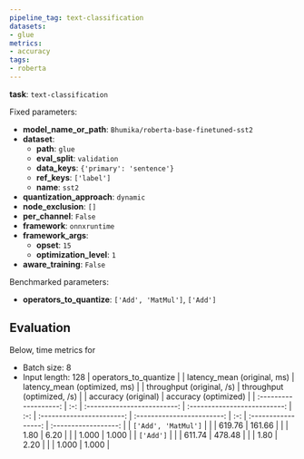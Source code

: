 ```yaml
---
pipeline_tag: text-classification
datasets:
- glue
metrics:
- accuracy
tags:
- roberta
---
```


**task**: `text-classification`

Fixed parameters:
* **model_name_or_path**: `Bhumika/roberta-base-finetuned-sst2`
* **dataset**:
    * **path**: `glue`
    * **eval_split**: `validation`
    * **data_keys**: `{'primary': 'sentence'}`
    * **ref_keys**: `['label']`
    * **name**: `sst2`
* **quantization_approach**: `dynamic`
* **node_exclusion**: `[]`
* **per_channel**: `False`
* **framework**: `onnxruntime`
* **framework_args**:
    * **opset**: `15`
    * **optimization_level**: `1`
* **aware_training**: `False`

Benchmarked parameters:
* **operators_to_quantize**: `['Add', 'MatMul']`,  `['Add']`

## Evaluation
Below, time metrics for
* Batch size: 8
* Input length: 128
| operators_to_quantize |     | latency_mean (original, ms) | latency_mean (optimized, ms) |     | throughput (original, /s) | throughput (optimized, /s) |     | accuracy (original) | accuracy (optimized) |
| :-------------------: | :-: | :-------------------------: | :--------------------------: | :-: | :-----------------------: | :------------------------: | :-: | :-----------------: | :------------------: |
|  `['Add', 'MatMul']`  |  \|  |           619.76            |            161.66            |  \|  |           1.80            |            6.20            |  \|  |        1.000        |        1.000         |
|       `['Add']`       |  \|  |           611.74            |            478.48            |  \|  |           1.80            |            2.20            |  \|  |        1.000        |        1.000         |
